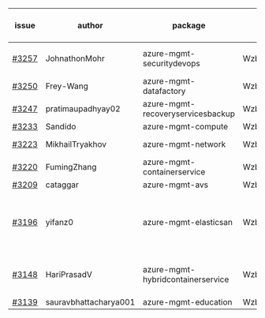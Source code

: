 | issue | author | package | assignee | bot advice | created date of issue | target release date | date from target |
| ------ | ------ | ------ | ------ | ------ | ------ | ------ | :-----: |
| [#3257](https://github.com/Azure/sdk-release-request/issues/3257) | JohnathonMohr | azure-mgmt-securitydevops | Wzb123456789 | close to release date.  | 10-11 | 10-13 | 0 |
| [#3250](https://github.com/Azure/sdk-release-request/issues/3250) | Frey-Wang | azure-mgmt-datafactory | Wzb123456789 |  | 10-09 | 10-17 |  |
| [#3247](https://github.com/Azure/sdk-release-request/issues/3247) | pratimaupadhyay02 | azure-mgmt-recoveryservicesbackup | Wzb123456789 |  | 10-07 | 10-25 |  |
| [#3233](https://github.com/Azure/sdk-release-request/issues/3233) | Sandido | azure-mgmt-compute | Wzb123456789 |  | 09-30 | 10-17 |  |
| [#3223](https://github.com/Azure/sdk-release-request/issues/3223) | MikhailTryakhov | azure-mgmt-network | Wzb123456789 | new comment. | 09-28 | 10-05 |  |
| [#3220](https://github.com/Azure/sdk-release-request/issues/3220) | FumingZhang | azure-mgmt-containerservice | Wzb123456789 |  | 09-28 | 09-30 |  |
| [#3209](https://github.com/Azure/sdk-release-request/issues/3209) | cataggar | azure-mgmt-avs | Wzb123456789 | Hold on | 09-26 | 10-31 |  |
| [#3196](https://github.com/Azure/sdk-release-request/issues/3196) | yifanz0 | azure-mgmt-elasticsan | Wzb123456789 | new comment. close to release date.  On time | 09-19 | 10-12 | 0 |
| [#3148](https://github.com/Azure/sdk-release-request/issues/3148) | HariPrasadV | azure-mgmt-hybridcontainerservice | Wzb123456789 | close to release date.  Hold on | 09-07 | 10-11 | -1 |
| [#3139](https://github.com/Azure/sdk-release-request/issues/3139) | sauravbhattacharya001 | azure-mgmt-education | Wzb123456789 |  | 09-02 | 10-17 |  |
